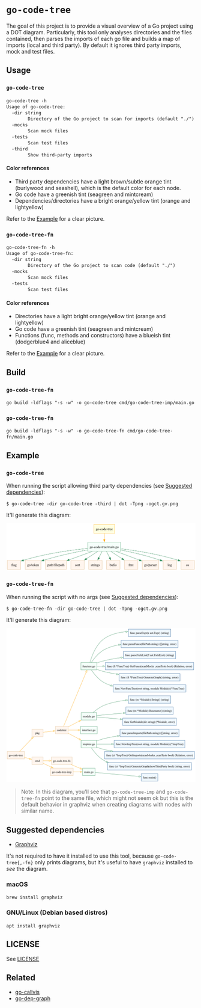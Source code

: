 # `go-code-tree`

The goal of this project is to provide a visual overview of a Go project using a DOT diagram. Particularly, this tool only analyses directories and the files contained, then parses the imports of each go file and builds a map of imports (local and third party). By default it ignores third party imports, mock and test files.

## Usage

### `go-code-tree`

```
go-code-tree -h
Usage of go-code-tree:
  -dir string
        Directory of the Go project to scan for imports (default "./")
  -mocks
        Scan mock files
  -tests
        Scan test files
  -third
        Show third-party imports
```

#### Color references

* Third party dependencies have a light brown/subtle orange tint (burlywood and seashell), which is the default color for each node.
* Go code have a greenish tint (seagreen and mintcream)
* Dependencies/directories have a bright orange/yellow tint (orange and lightyellow)

Refer to the [Example](#example) for a clear picture.

### `go-code-tree-fn`

```
go-code-tree-fn -h
Usage of go-code-tree-fn:
  -dir string
        Directory of the Go project to scan code (default "./")
  -mocks
        Scan mock files
  -tests
        Scan test files
```
#### Color references

* Directories have a light bright orange/yellow tint (orange and lightyellow)
* Go code have a greenish tint (seagreen and mintcream)
* Functions (func, methods and constructors) have a blueish tint (dodgerblue4 and aliceblue)

Refer to the [Example](#example) for a clear picture.

## Build

### `go-code-tree-fn`

```
go build -ldflags "-s -w" -o go-code-tree cmd/go-code-tree-imp/main.go
```

### `go-code-tree-fn`

```
go build -ldflags "-s -w" -o go-code-tree-fn cmd/go-code-tree-fn/main.go
```

## Example 

### `go-code-tree`

When running the script allowing third party dependencies (see [Suggested dependencies](#suggested-dependencies)): 
```
$ go-code-tree -dir go-code-tree -third | dot -Tpng -ogct.gv.png
```

It'll generate this diagram:

![](media/gct.gv.png)


### `go-code-tree-fn`

When running the script with no args (see [Suggested dependencies](#suggested-dependencies)): 
```
$ go-code-tree-fn -dir go-code-tree | dot -Tpng -ogct.gv.png
```

It'll generate this diagram:

![](media/gctf.gv.png)

> Note: In this diagram, you'll see that `go-code-tree-imp` and `go-code-tree-fn` point to the same file, which might not seem ok but this is the default behavior in graphviz when creating diagrams with nodes with similar name.

## Suggested dependencies

* [Graphviz](https://graphviz.org/)

It's not required to have it installed to use this tool, because `go-code-tree{,-fn}` only prints diagrams, but it's useful to have `graphviz` installed to _see_ the diagram.

### macOS

```
brew install graphviz
```

### GNU/Linux (Debian based distros)

```
apt install graphviz
```

## LICENSE 

See [LICENSE](LICENSE)

## Related

* [go-callvis](https://github.com/ondrajz/go-callvis)
* [go-dep-graph](https://github.com/paetzke/go-dep-graph)